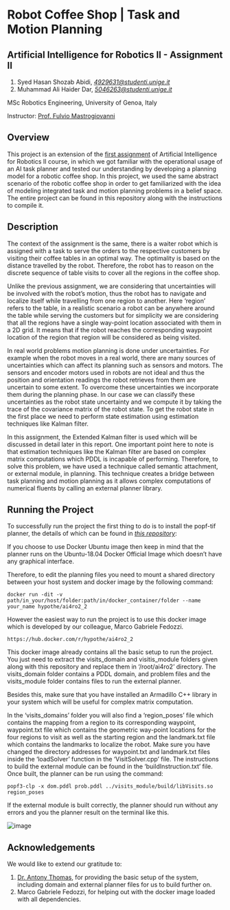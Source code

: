 # Robot Coffee Shop | Task and Motion Planning

## Artificial Intelligence for Robotics II - Assignment II
1. Syed Hasan Shozab Abidi, _[4929631@studenti.unige.it](mailto:4929631@studenti.unige.it)_
2. Muhammad Ali Haider Dar, _[5046263@studenti.unige.it](mailto:5046263@studenti.unige.it)_

MSc Robotics Engineering, University of Genoa, Italy

Instructor: [Prof. Fulvio Mastrogiovanni](https://rubrica.unige.it/personale/UkNHWFhr)

## Overview

This project is an extension of the [first assignment](https://github.com/alihaidersays/ai4robotics-2-a1) of Artificial Intelligence for Robotics II course, in which we got familiar with the operational usage of an AI task planner and tested our understanding by developing a planning model for a robotic coffee shop. In this project, we used the same abstract scenario of the robotic coffee shop in order to get familiarized with the idea of modeling integrated task and motion planning problems in a belief space. The entire project can be found in this repository along with the instructions to compile it.

## Description

The context of the assignment is the same, there is a waiter robot which is assigned with a task to serve the orders to the respective customers by visiting their coffee tables in an optimal way. The optimality is based on the distance travelled by the robot. Therefore, the robot has to reason on the discrete sequence of table visits to cover all the regions in the coffee shop. 

Unlike the previous assignment, we are considering that uncertainties will be involved with the robot’s motion, thus the robot has to navigate and localize itself while travelling from one region to another. Here ‘region’ refers to the table, in a realistic scenario a robot can be anywhere around the table while serving the customers but for simplicity we are considering that all the regions have a single way-point location associated with them in a 2D grid. It means that if the robot reaches the corresponding waypoint location of the region that region will be considered as being visited. 

In real world problems motion planning is done under uncertainties. For example when the robot moves in a real world, there are many sources of uncertainties which can affect its planning such as sensors and motors. The sensors and encoder motors used in robots are not ideal and thus the position and orientation readings the robot retrieves from them are uncertain to some extent. To overcome these uncertainties we incorporate them during the planning phase. In our case we can classify these uncertainties as the robot state uncertainty and we compute it by taking the trace of the covariance matrix of the robot state. To get the robot state in the first place we need to perform state estimation using estimation techniques like Kalman filter.

In this assignment, the Extended Kalman filter is used which will be discussed in detail later in this report. One important point here to note is that estimation techniques like the Kalman filter are based on complex matrix computations which PDDL is incapable of performing. Therefore, to solve this problem, we  have used a technique called semantic attachment, or external module, in planning. This technique creates a bridge between task planning and motion planning as it allows complex computations of numerical fluents by calling an external planner library.

## Running the Project

To successfully run the project the first thing to do is to install the popf-tif planner, the details of which can be found in _[this repository](https://github.com/popftif/popf-tif)_: 

If you choose to use Docker Ubuntu image then keep in mind that the planner runs on the Ubuntu-18.04 Docker Official Image which doesn’t have any graphical interface. 

Therefore, to edit the planning files you need to mount a shared directory between your host system and docker image by the following command:
```
docker run -dit -v path/in_your/host/folder:path/in/docker_container/folder --name your_name hypothe/ai4ro2_2
```

However the easiest way to run the project is to use this docker image which is developed by our colleague, Marco Gabriele Fedozzi.
```
https://hub.docker.com/r/hypothe/ai4ro2_2
```

This docker image already contains all the basic setup to run the project. You just need to extract the visits_domain and visitis_module folders given along with this repository and replace them in ‘/root/ai4ro2’ directory. The visits_domain folder contains a PDDL domain, and problem files and the visits_module folder contains files to run the external planner. 

Besides this, make sure that you have installed an Armadillo C++ library in your system which will be useful for complex matrix computation. 

In the ‘visits_domains’ folder you will also find a ‘region_poses’ file which contains the mapping from a region to its corresponding waypoint, waypoint.txt file which contains the geometric way-point locations for the four regions to visit as well as the starting region and the landmark.txt file which contains the landmarks to localize the robot. Make sure you have changed the directory addresses for waypoint.txt and landmark.txt files inside the ‘loadSolver’ function in the ‘VisitSolver.cpp’ file. The instructions to build the external module can be found in the ‘buildInstruction.txt’ file. Once built, the planner can be run using the command:
```
popf3-clp -x dom.pddl prob.pddl ../visits_module/build/libVisits.so region_poses
```

If the external module is built correctly, the planner should run without any errors and you the planner result on the terminal like this. 

![image](https://user-images.githubusercontent.com/61094879/130298228-e1e0d32a-8c56-4215-9ae9-1eff2e5adf00.png)

## Acknowledgements

We would like to extend our gratitude to:
1. [Dr. Antony Thomas](https://www.researchgate.net/profile/Antony-Thomas-3), for providing the basic setup of the system, including domain and external planner files for us to build further on.
2. Marco Gabriele Fedozzi, for helping out with the docker image loaded with all dependencies.
